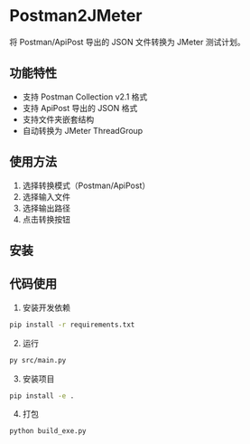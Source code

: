 # Postman2JMeter

将 Postman/ApiPost 导出的 JSON 文件转换为 JMeter 测试计划。

## 功能特性

- 支持 Postman Collection v2.1 格式
- 支持 ApiPost 导出的 JSON 格式
- 支持文件夹嵌套结构
- 自动转换为 JMeter ThreadGroup

## 使用方法

1. 选择转换模式（Postman/ApiPost）
2. 选择输入文件
3. 选择输出路径
4. 点击转换按钮

## 安装


## 代码使用

1. 安装开发依赖
```bash
pip install -r requirements.txt
```

2. 运行
```bash
py src/main.py
```

3. 安装项目

```bash
pip install -e .
```

4. 打包
```bash
python build_exe.py
```